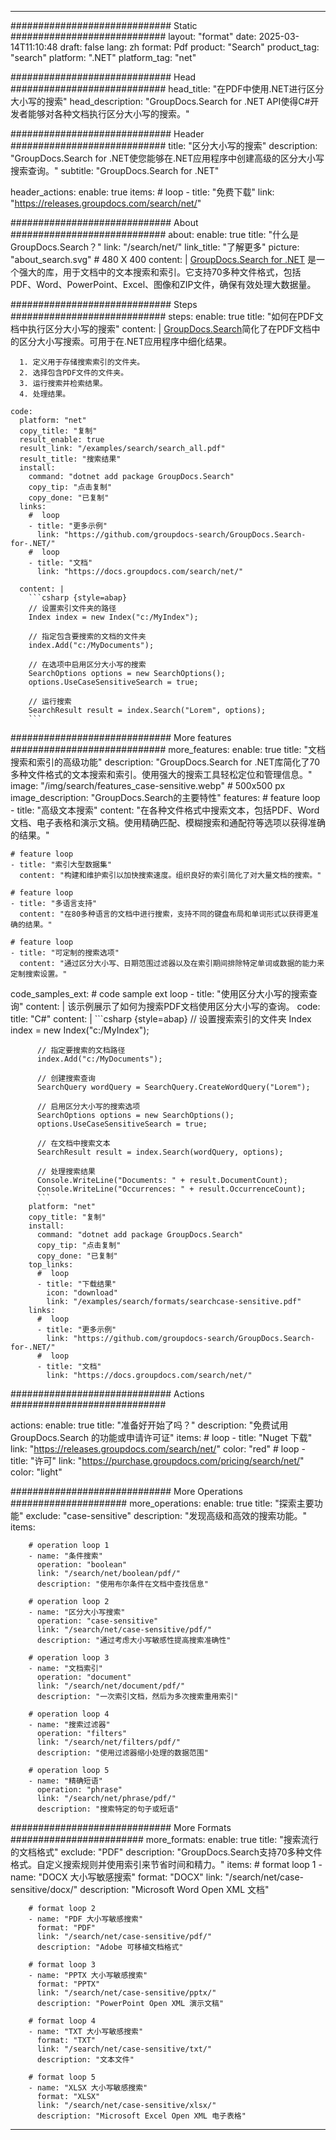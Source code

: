 
---
############################# Static ############################
layout: "format"
date:  2025-03-14T11:10:48
draft: false
lang: zh
format: Pdf
product: "Search"
product_tag: "search"
platform: ".NET"
platform_tag: "net"

############################# Head ############################
head_title: "在PDF中使用.NET进行区分大小写的搜索"
head_description: "GroupDocs.Search for .NET API使得C#开发者能够对各种文档执行区分大小写的搜索。"

############################# Header ############################
title: "区分大小写的搜索" 
description: "GroupDocs.Search for .NET使您能够在.NET应用程序中创建高级的区分大小写搜索查询。"
subtitle: "GroupDocs.Search for .NET" 

header_actions:
  enable: true
  items:
    #  loop
    - title: "免费下载"
      link: "https://releases.groupdocs.com/search/net/"
      
############################# About ############################
about:
    enable: true
    title: "什么是GroupDocs.Search？"
    link: "/search/net/"
    link_title: "了解更多"
    picture: "about_search.svg" # 480 X 400
    content: |
       [GroupDocs.Search for .NET](/search/net/) 是一个强大的库，用于文档中的文本搜索和索引。它支持70多种文件格式，包括PDF、Word、PowerPoint、Excel、图像和ZIP文件，确保有效处理大数据量。

############################# Steps ############################
steps:
    enable: true
    title: "如何在PDF文档中执行区分大小写的搜索"
    content: |
      [GroupDocs.Search](/search/net/)简化了在PDF文档中的区分大小写搜索。可用于在.NET应用程序中细化结果。
      
      1. 定义用于存储搜索索引的文件夹。
      2. 选择包含PDF文件的文件夹。
      3. 运行搜索并检索结果。
      4. 处理结果。
   
    code:
      platform: "net"
      copy_title: "复制"
      result_enable: true
      result_link: "/examples/search/search_all.pdf"
      result_title: "搜索结果"
      install:
        command: "dotnet add package GroupDocs.Search"
        copy_tip: "点击复制"
        copy_done: "已复制"
      links:
        #  loop
        - title: "更多示例"
          link: "https://github.com/groupdocs-search/GroupDocs.Search-for-.NET/"
        #  loop
        - title: "文档"
          link: "https://docs.groupdocs.com/search/net/"
          
      content: |
        ```csharp {style=abap}
        // 设置索引文件夹的路径
        Index index = new Index("c:/MyIndex");

        // 指定包含要搜索的文档的文件夹
        index.Add("c:/MyDocuments");

        // 在选项中启用区分大小写的搜索
        SearchOptions options = new SearchOptions();
        options.UseCaseSensitiveSearch = true;

        // 运行搜索
        SearchResult result = index.Search("Lorem", options);
        ```            

############################# More features ############################
more_features:
  enable: true
  title: "文档搜索和索引的高级功能"
  description: "GroupDocs.Search for .NET库简化了70多种文件格式的文本搜索和索引。使用强大的搜索工具轻松定位和管理信息。"
  image: "/img/search/features_case-sensitive.webp" # 500x500 px
  image_description: "GroupDocs.Search的主要特性"
  features:
    # feature loop
    - title: "高级文本搜索"
      content: "在各种文件格式中搜索文本，包括PDF、Word文档、电子表格和演示文稿。使用精确匹配、模糊搜索和通配符等选项以获得准确的结果。"

    # feature loop
    - title: "索引大型数据集"
      content: "构建和维护索引以加快搜索速度。组织良好的索引简化了对大量文档的搜索。"

    # feature loop
    - title: "多语言支持"
      content: "在80多种语言的文档中进行搜索，支持不同的键盘布局和单词形式以获得更准确的结果。"

    # feature loop
    - title: "可定制的搜索选项"
      content: "通过区分大小写、日期范围过滤器以及在索引期间排除特定单词或数据的能力来定制搜索设置。"
      
  code_samples_ext:
    # code sample ext loop
    - title: "使用区分大小写的搜索查询"
      content: |
        该示例展示了如何为搜索PDF文档使用区分大小写的查询。
      code:
        title: "C#"
        content: |
          ```csharp {style=abap}
          // 设置搜索索引的文件夹
          Index index = new Index("c:/MyIndex");
              
          // 指定要搜索的文档路径
          index.Add("c:/MyDocuments");

          // 创建搜索查询
          SearchQuery wordQuery = SearchQuery.CreateWordQuery("Lorem");

          // 启用区分大小写的搜索选项
          SearchOptions options = new SearchOptions();
          options.UseCaseSensitiveSearch = true;

          // 在文档中搜索文本
          SearchResult result = index.Search(wordQuery, options);
          
          // 处理搜索结果
          Console.WriteLine("Documents: " + result.DocumentCount);
          Console.WriteLine("Occurrences: " + result.OccurrenceCount);
          ```
        platform: "net"
        copy_title: "复制"
        install:
          command: "dotnet add package GroupDocs.Search"
          copy_tip: "点击复制"
          copy_done: "已复制"
        top_links:
          #  loop
          - title: "下载结果"
            icon: "download"
            link: "/examples/search/formats/searchcase-sensitive.pdf"
        links:
          #  loop
          - title: "更多示例"
            link: "https://github.com/groupdocs-search/GroupDocs.Search-for-.NET/"
          #  loop
          - title: "文档"
            link: "https://docs.groupdocs.com/search/net/"
            

            


############################# Actions ############################

actions:
  enable: true
  title: "准备好开始了吗？"
  description: "免费试用 GroupDocs.Search 的功能或申请许可证"
  items:
    #  loop
    - title: "Nuget 下载"
      link: "https://releases.groupdocs.com/search/net/"
      color: "red"
        #  loop
    - title: "许可"
      link: "https://purchase.groupdocs.com/pricing/search/net/"
      color: "light"


############################# More Operations #####################
more_operations:
    enable: true
    title: "探索主要功能"
    exclude: "case-sensitive"
    description: "发现高级和高效的搜索功能。"
    items: 
          
        # operation loop 1
        - name: "条件搜索"
          operation: "boolean"
          link: "/search/net/boolean/pdf/"
          description: "使用布尔条件在文档中查找信息"

        # operation loop 2
        - name: "区分大小写搜索"
          operation: "case-sensitive"
          link: "/search/net/case-sensitive/pdf/"
          description: "通过考虑大小写敏感性提高搜索准确性"

        # operation loop 3
        - name: "文档索引"
          operation: "document"
          link: "/search/net/document/pdf/"
          description: "一次索引文档，然后为多次搜索重用索引"

        # operation loop 4
        - name: "搜索过滤器"
          operation: "filters"
          link: "/search/net/filters/pdf/"
          description: "使用过滤器缩小处理的数据范围"

        # operation loop 5
        - name: "精确短语"
          operation: "phrase"
          link: "/search/net/phrase/pdf/"
          description: "搜索特定的句子或短语"
          
        
          
############################# More Formats ########################
more_formats:
    enable: true
    title: "搜索流行的文档格式"
    exclude: "PDF"
    description: "GroupDocs.Search支持70多种文件格式。自定义搜索规则并使用索引来节省时间和精力。"
    items: 
        # format loop 1
        - name: "DOCX 大小写敏感搜索"
          format: "DOCX"
          link: "/search/net/case-sensitive/docx/"
          description: "Microsoft Word Open XML 文档"
          
        # format loop 2
        - name: "PDF 大小写敏感搜索"
          format: "PDF"
          link: "/search/net/case-sensitive/pdf/"
          description: "Adobe 可移植文档格式"
          
        # format loop 3
        - name: "PPTX 大小写敏感搜索"
          format: "PPTX"
          link: "/search/net/case-sensitive/pptx/"
          description: "PowerPoint Open XML 演示文稿"

        # format loop 4
        - name: "TXT 大小写敏感搜索"
          format: "TXT"
          link: "/search/net/case-sensitive/txt/"
          description: "文本文件"
          
        # format loop 5
        - name: "XLSX 大小写敏感搜索"
          format: "XLSX"
          link: "/search/net/case-sensitive/xlsx/"
          description: "Microsoft Excel Open XML 电子表格"
  

---
